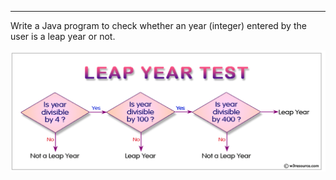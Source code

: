 
***
Write a Java program to check whether an year (integer) entered by the user is a leap year or not.

![img.png](img.png)

